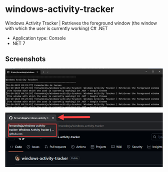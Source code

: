 # windows-activity-tracker
Windows Activity Tracker | Retrieves the foreground window (the window with which the user is currently working) C# .NET

 - Application type: Console
 - NET 7

## Screenshots
![Console Windows Activity Tracker](https://raw.githubusercontent.com/fernandezja/windows-activity-tracker/master/assets/windows-activity-tracker-01.png) 

![Example tab Chrome](https://raw.githubusercontent.com/fernandezja/windows-activity-tracker/master/assets/windows-activity-tracker-02.png) 